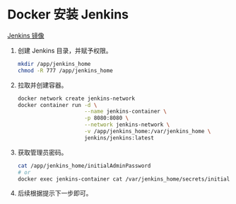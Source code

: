 # Docker 安装 Jenkins

[Jenkins 镜像](https://hub.docker.com/r/jenkins/jenkins)

1. 创建 Jenkins 目录，并赋予权限。

    ```sh
    mkdir /app/jenkins_home
    chmod -R 777 /app/jenkins_home
    ```

2. 拉取并创建容器。

    ```sh
    docker network create jenkins-network
    docker container run -d \
                         --name jenkins-container \
                         -p 8080:8080 \
                         --network jenkins-network \
                         -v /app/jenkins_home:/var/jenkins_home \
                         jenkins/jenkins:latest
    ```

3. 获取管理员密码。

    ```sh
    cat /app/jenkins_home/initialAdminPassword
    # or
    docker exec jenkins-container cat /var/jenkins_home/secrets/initialAdminPassword
    ```

4. 后续根据提示下一步即可。
